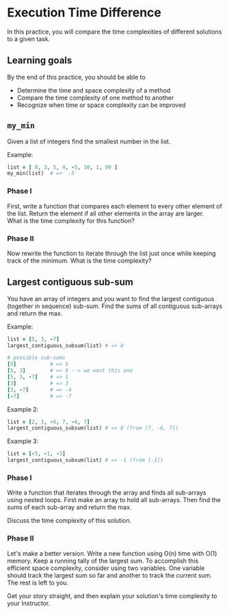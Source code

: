# Execution Time Difference

In this practice, you will compare the time complexities of different solutions
to a given task.

## Learning goals

By the end of this practice, you should be able to

- Determine the time and space complexity of a method
- Compare the time complexity of one method to another
- Recognize when time or space complexity can be improved

## `my_min`

Given a list of integers find the smallest number in the list.

Example:

```ruby
list = [ 0, 3, 5, 4, -5, 10, 1, 90 ]
my_min(list)  # =>  -5
```

### Phase I

First, write a function that compares each element to every other element of the
list. Return the element if all other elements in the array are larger.  
What is the time complexity for this function?

### Phase II

Now rewrite the function to iterate through the list just once while keeping
track of the minimum. What is the time complexity?

## Largest contiguous sub-sum

You have an array of integers and you want to find the largest contiguous
(together in sequence) sub-sum. Find the sums of all contiguous sub-arrays and
return the max.

Example:

```ruby
list = [5, 3, -7]
largest_contiguous_subsum(list) # => 8

# possible sub-sums
[5]           # => 5
[5, 3]        # => 8 --> we want this one
[5, 3, -7]    # => 1
[3]           # => 3
[3, -7]       # => -4
[-7]          # => -7
```

Example 2:


```ruby
list = [2, 3, -6, 7, -6, 7]
largest_contiguous_subsum(list) # => 8 (from [7, -6, 7])
```

Example 3:

```ruby
list = [-5, -1, -3]
largest_contiguous_subsum(list) # => -1 (from [-1])
```

### Phase I

Write a function that iterates through the array and finds all sub-arrays using
nested loops. First make an array to hold all sub-arrays. Then find the sums of
each sub-array and return the max.

Discuss the time complexity of this solution.

### Phase II

Let's make a better version. Write a new function using O(n) time with O(1)
memory. Keep a running tally of the largest sum. To accomplish this efficient
space complexity, consider using two variables. One variable should track the
largest sum so far and another to track the current sum. The rest is left to
you.

Get your story straight, and then explain your solution's time complexity to
your Instructor.